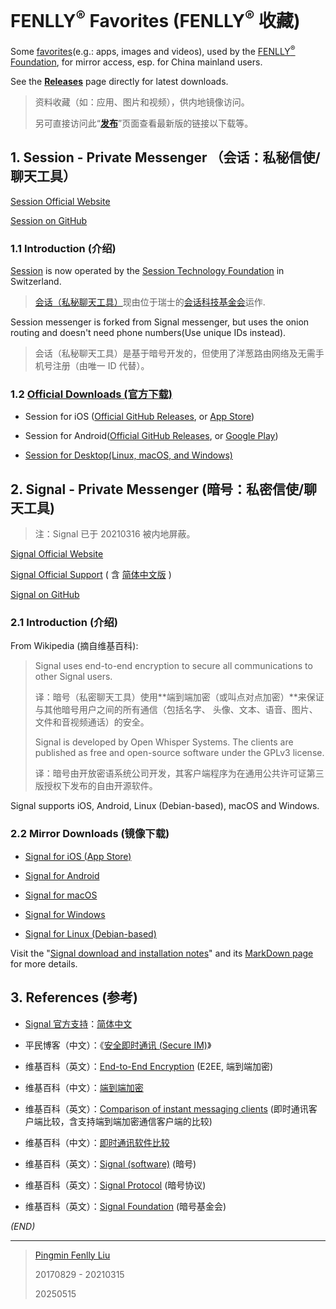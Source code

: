 # FENLLY<sup>®</sup> Favorites (FENLLY<sup>®</sup> 收藏)

Some [favorites](https://fenlly.github.io/favorites/)(e.g.: apps, images and videos), used by the [FENLLY<sup>®</sup> Foundation](https://fenlly.github.io), for mirror access, esp. for China mainland users.

See the [**Releases**](https://github.com/fenlly/favorites/releases) page directly for latest downloads.

> 资料收藏（如：应用、图片和视频），供内地镜像访问。
>
> 另可直接访问此“[**发布**](https://github.com/fenlly/favorites/releases)”页面查看最新版的链接以下载等。


## 1. Session - Private Messenger （会话：私秘信使/聊天工具）

[Session Official Website](https://getsession.org/)

[Session on GitHub](https://github.com/session-foundation/)

### 1.1 Introduction (介绍)

[Session](https://getsession.org) is now operated by the [Session Technology Foundation](https://session.foundation) in Switzerland.

> [会话（私秘聊天工具）](https://getsession.org)现由位于瑞士的[会话科技基金会](https://session.foundation)运作.

Session messenger is forked from Signal messenger, but uses the onion routing and doesn't need phone numbers(Use unique IDs instead).

> 会话（私秘聊天工具）是基于暗号开发的，但使用了洋葱路由网络及无需手机号注册（由唯一 ID 代替）。

### 1.2 [Official Downloads (官方下载)](https://getsession.org/download)

- Session for iOS ([Official GitHub Releases](https://github.com/session-foundation/session-ios/releases), or [App Store](https://apps.apple.com/us/app/session-private-messenger/id1470168868))

- Session for Android([Official GitHub Releases](https://github.com/session-foundation/session-android/releases), or [Google Play](https://play.google.com/store/apps/details?id=network.loki.messenger))

- [Session for Desktop(Linux, macOS, and Windows)](https://github.com/session-foundation/session-desktop/releases)


## 2. Signal - Private Messenger (暗号：私密信使/聊天工具)

> 注：Signal 已于 20210316 被内地屏蔽。

[Signal Official Website](https://signal.org)

[Signal Official Support](https://support.signal.org) ( 含 [简体中文版](https://support.signal.org/hc/zh-cn) )

[Signal on GitHub](https://github.com/signalapp)

### 2.1 Introduction (介绍)

From Wikipedia (摘自维基百科):

> Signal uses end-to-end encryption to secure all communications to other Signal
> users.
>
> 译：暗号（私密聊天工具）使用**端到端加密（或叫点对点加密）**来保证与其他暗号用户之间的所有通信（包括名字、
> 头像、文本、语音、图片、文件和音视频通话）的安全。
>
> Signal is developed by Open Whisper Systems. The clients are published as free
> and open-source software under the GPLv3 license.
>
> 译：暗号由开放密语系统公司开发，其客户端程序为在通用公共许可证第三版授权下发布的自由开源软件。

Signal supports iOS, Android, Linux (Debian-based), macOS and Windows.

### 2.2 Mirror Downloads (镜像下载)

- [Signal for iOS (App Store)](https://itunes.apple.com/us/app/signal-private-messenger/id874139669)

- [Signal for Android](https://github.com/fenlly/favorites/releases/download/latest/signal-website-release.apk)

- [Signal for macOS](https://github.com/fenlly/favorites/releases/download/latest/signal-desktop-mac.zip)

- [Signal for Windows](https://github.com/fenlly/favorites/releases/download/latest/signal-desktop-win.exe)

- [Signal for Linux (Debian-based)](https://github.com/fenlly/favorites/releases/download/latest/signal-desktop-amd64.deb)

Visit the "[Signal download and installation notes](https://fenlly.github.io/favorites/signal-download-notes.html)" and its [MarkDown page](https://github.com/fenlly/favorites/blob/main/signal-download-notes.md#download-notes-for-the-signal---private-messenger) for more details.


## 3. References (参考)

- [Signal 官方支持](https://support.signal.org)：[简体中文](https://support.signal.org/hc/zh-cn)

- 平民博客（中文）：《[安全即时通讯 (Secure IM)](https://pingmin.github.io/blog/post/secure-im.html)》

- 维基百科（英文）：[End-to-End Encryption](https://en.wikipedia.org/wiki/End-to-end_encryption) (E2EE, 端到端加密)

- 维基百科（中文）：[端到端加密](https://zh.wikipedia.org/wiki/端到端加密)

- 维基百科（英文）：[Comparison of instant messaging clients](https://en.wikipedia.org/wiki/Comparison_of_instant_messaging_clients)  (即时通讯客户端比较，含支持端到端加密通信客户端的比较)

- 维基百科（中文）：[即时通讯软件比较](https://zh.wikipedia.org/wiki/即时通讯软件比较)

- 维基百科（英文）：[Signal (software)](https://en.wikipedia.org/wiki/Signal_(software)) (暗号)

- 维基百科（英文）：[Signal Protocol](https://en.wikipedia.org/wiki/Signal_Protocol) (暗号协议)

- 维基百科（英文）：[Signal Foundation](https://en.wikipedia.org/wiki/Signal_Foundation) (暗号基金会)


_(END)_

---

> [Pingmin Fenlly Liu](https://pingmin.github.io/)
>
> 20170829 - 20210315
>
> 20250515

